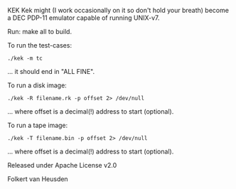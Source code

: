KEK
Kek might (I work occasionally on it so don't hold your breath) become a DEC PDP-11 emulator capable of running UNIX-v7.

Run:
    make all
to build.

To run the test-cases:

    ./kek -m tc

... it should end in "ALL FINE".


To run a disk image:

    ./kek -R filename.rk -p offset 2> /dev/null

... where offset is a decimal(!) address to start (optional).


To run a tape image:

    ./kek -T filename.bin -p offset 2> /dev/null

... where offset is a decimal(!) address to start (optional).


Released under Apache License v2.0

Folkert van Heusden
